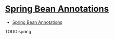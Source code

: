 # [Spring Bean Annotations](https://www.baeldung.com/spring-bean-annotations)

- [Spring Bean Annotations](#spring-bean-annotations)





TODO spring
